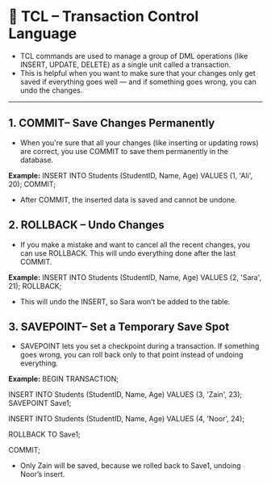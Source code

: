 # 🔁 **TCL – Transaction Control Language**
- TCL commands are used to manage a group of DML operations (like INSERT, UPDATE, DELETE) as a single unit called a transaction.
-  This is helpful when you want to make sure that your changes only get saved if everything goes well — and if something goes wrong, you can undo the changes.
  ---
## **1. COMMIT**– Save Changes Permanently
- When you're sure that all your changes (like inserting or updating rows) are correct, you use COMMIT to save them permanently in the database.

**Example:**
INSERT INTO Students (StudentID, Name, Age) VALUES (1, 'Ali', 20);
COMMIT;
- After COMMIT, the inserted data is saved and cannot be undone.

 ## **2. ROLLBACK – Undo Changes**
- If you make a mistake and want to cancel all the recent changes, you can use ROLLBACK. This will undo everything done after the last COMMIT.

**Example:**
INSERT INTO Students (StudentID, Name, Age) VALUES (2, 'Sara', 21);
ROLLBACK;
- This will undo the INSERT, so Sara won’t be added to the table.

## **3. SAVEPOINT**– Set a Temporary Save Spot
- SAVEPOINT lets you set a checkpoint during a transaction. If something goes wrong, you can roll back only to that point instead of undoing everything.

**Example:**
BEGIN TRANSACTION;

INSERT INTO Students (StudentID, Name, Age) VALUES (3, 'Zain', 23);
SAVEPOINT Save1;

INSERT INTO Students (StudentID, Name, Age) VALUES (4, 'Noor', 24);

ROLLBACK TO Save1;

COMMIT;
- Only Zain will be saved, because we rolled back to Save1, undoing Noor’s insert.



